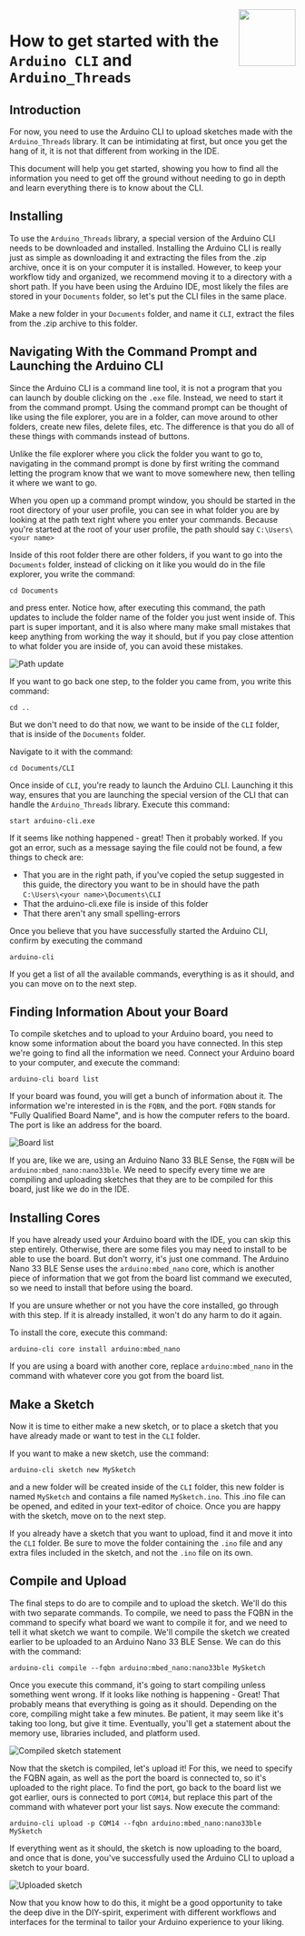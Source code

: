<img src="https://content.arduino.cc/website/Arduino_logo_teal.svg" height="100" align="right"/>

How to get started with the `Arduino CLI` and `Arduino_Threads`
===============================================================
## Introduction
For now, you need to use the Arduino CLI to upload sketches made with the `Arduino_Threads` library. It can be intimidating at first, but once you get the hang of it, it is not that different from working in the IDE. 

This document will help you get started, showing you how to find all the information you need to get off the ground without needing to go in depth and learn everything there is to know about the CLI. 

## Installing 
To use the `Arduino_Threads` library, a special version of the Arduino CLI needs to be downloaded and installed. Installing the Arduino CLI is really just as simple as downloading it and extracting the files from the .zip archive, once it is on your computer it is installed. However, to keep your workflow tidy and organized, we recommend moving it to a directory with a short path. If you have been using the Arduino IDE, most likely the files are stored in your `Documents` folder, so let's put the CLI files in the same place. 

Make a new folder in your `Documents` folder, and name it `CLI`, extract the files from the .zip archive to this folder. 

## Navigating With the Command Prompt and Launching the Arduino CLI
Since the Arduino CLI is a command line tool, it is not a program that you can launch by double clicking on the `.exe` file. Instead, we need to start it from the command prompt. Using the command prompt can be thought of like using the file explorer, you are in a folder, can move around to other folders, create new files, delete files, etc. The difference is that you do all of these things with commands instead of buttons. 

Unlike the file explorer where you click the folder you want to go to, navigating in the command prompt is done by first writing the command letting the program know that we want to move somewhere new, then telling it where we want to go. 

When you open up a command prompt window, you should be started in the root directory of your user profile, you can see in what folder you are by looking at the path text right where you enter your commands. Because you're started at the root of your user profile, the path should say `C:\Users\<your name>`

Inside of this root folder there are other folders, if you want to go into the `Documents` folder, instead of clicking on it like you would do in the file explorer, you write the command: 
```
cd Documents
```
and press enter. Notice how, after executing this command, the path updates to include the folder name of the folder you just went inside of. This part is super important, and it is also where many make small mistakes that keep anything from working the way it should, but if you pay close attention to what folder you are inside of, you can avoid these mistakes.

![Path update](./assets/pathupdate.png)

If you want to go back one step, to the folder you came from, you write this command:

```
cd ..
```
But we don't need to do that now, we want to be inside of the `CLI` folder, that is inside of the `Documents` folder. 

Navigate to it with the command:
```
cd Documents/CLI
```

Once inside of `CLI`, you're ready to launch the Arduino CLI. Launching it this way, ensures that you are launching the special version of the CLI that can handle the `Arduino_Threads` library. Execute this command:
```
start arduino-cli.exe
```

If it seems like nothing happened - great! Then it probably worked. If you got an error, such as a message saying the file could not be found, a few things to check are:

- That you are in the right path, if you've copied the setup suggested in this guide, the directory you want to be in should have the path `C:\Users\<your name>\Documents\CLI`
- That the arduino-cli.exe file is inside of this folder
- That there aren't any small spelling-errors

Once you believe that you have successfully started the Arduino CLI, confirm by executing the command
```
arduino-cli
```
If you get a list of all the available commands, everything is as it should, and you can move on to the next step.

## Finding Information About your Board
To compile sketches and to upload to your Arduino board, you need to know some information about the board you have connected. In this step we're going to find all the information we need. Connect your Arduino board to your computer, and execute the command:
```
arduino-cli board list
```
If your board was found, you will get a bunch of information about it. The information we're interested in is the `FQBN`, and the port. `FQBN` stands for "Fully Qualified Board Name", and is how the computer refers to the board. The port is like an address for the board. 

![Board list](./assets/boardlist.png)

If you are, like we are, using an Arduino Nano 33 BLE Sense, the `FQBN` will be `arduino:mbed_nano:nano33ble`. We need to specify every time we are compiling and uploading sketches that they are to be compiled for this board, just like we do in the IDE. 

## Installing Cores
If you have already used your Arduino board with the IDE, you can skip this step entirely. Otherwise, there are some files you may need to install to be able to use the board. But don't worry, it's just one command. The Arduino Nano 33 BLE Sense uses the `arduino:mbed_nano` core, which is another piece of information that we got from the board list command we executed, so we need to install that before using the board.

If you are unsure whether or not you have the core installed, go through with this step. If it is already installed, it won't do any harm to do it again.

To install the core, execute this command:
```
arduino-cli core install arduino:mbed_nano
```
If you are using a board with another core, replace `arduino:mbed_nano` in the command with whatever core you got from the board list.

## Make a Sketch
Now it is time to either make a new sketch, or to place a sketch that you have already made or want to test in the `CLI` folder. 

If you want to make a new sketch, use the command:
```
arduino-cli sketch new MySketch
```
and a new folder will be created inside of the `CLI` folder, this new folder is named `MySketch` and contains a file named `MySketch.ino`. This .ino file can be opened, and edited in your text-editor of choice. Once you are happy with the sketch, move on to the next step.

If you already have a sketch that you want to upload, find it and move it into the `CLI` folder. Be sure to move the folder containing the `.ino` file and any extra files included in the sketch, and not the `.ino` file on its own. 

## Compile and Upload

The final steps to do are to compile and to upload the sketch. We'll do this with two separate commands. To compile, we need to pass the FQBN in the command to specify what board we want to compile it for, and we need to tell it what sketch we want to compile. We'll compile the sketch we created earlier to be uploaded to an Arduino Nano 33 BLE Sense. We can do this with the command:
```
arduino-cli compile --fqbn arduino:mbed_nano:nano33ble MySketch 
``` 
Once you execute this command, it's going to start compiling unless something went wrong. If it looks like nothing is happening - Great! That probably means that everything is going as it should. Depending on the core, compiling might take a few minutes. Be patient, it may seem like it's taking too long, but give it time. Eventually, you'll get a statement about the memory use, libraries included, and platform used. 

![Compiled sketch statement](./assets/compiled.png)

Now that the sketch is compiled, let's upload it! For this, we need to specify the FQBN again, as well as the port the board is connected to, so it's uploaded to the right place. To find the port, go back to the board list we got earlier, ours is connected to port `COM14`, but replace this part of the command with whatever port your list says. Now execute the command:
```
arduino-cli upload -p COM14 --fqbn arduino:mbed_nano:nano33ble MySketch
```
If everything went as it should, the sketch is now uploading to the board, and once that is done, you've successfully used the Arduino CLI to upload a sketch to your board. 

![Uploaded sketch](./assets/uploaded.png)

Now that you know how to do this, it might be a good opportunity to take the deep dive in the DIY-spirit, experiment with different workflows and interfaces for the terminal to tailor your Arduino experience to your liking.